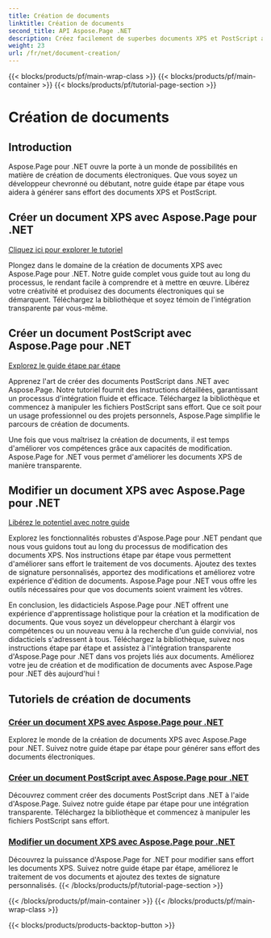```yaml
---
title: Création de documents
linktitle: Création de documents
second_title: API Aspose.Page .NET
description: Créez facilement de superbes documents XPS et PostScript avec Aspose.Page pour .NET. Explorez les didacticiels de création et de modification de documents pour une intégration transparente.
weight: 23
url: /fr/net/document-creation/
---
```


{{< blocks/products/pf/main-wrap-class >}}
{{< blocks/products/pf/main-container >}}
{{< blocks/products/pf/tutorial-page-section >}}

# Création de documents

## Introduction

Aspose.Page pour .NET ouvre la porte à un monde de possibilités en matière de création de documents électroniques. Que vous soyez un développeur chevronné ou débutant, notre guide étape par étape vous aidera à générer sans effort des documents XPS et PostScript.

## Créer un document XPS avec Aspose.Page pour .NET
[Cliquez ici pour explorer le tutoriel](./create-xps-document/)

Plongez dans le domaine de la création de documents XPS avec Aspose.Page pour .NET. Notre guide complet vous guide tout au long du processus, le rendant facile à comprendre et à mettre en œuvre. Libérez votre créativité et produisez des documents électroniques qui se démarquent. Téléchargez la bibliothèque et soyez témoin de l'intégration transparente par vous-même.

## Créer un document PostScript avec Aspose.Page pour .NET
[Explorez le guide étape par étape](./create-postscript-document/)

Apprenez l'art de créer des documents PostScript dans .NET avec Aspose.Page. Notre tutoriel fournit des instructions détaillées, garantissant un processus d'intégration fluide et efficace. Téléchargez la bibliothèque et commencez à manipuler les fichiers PostScript sans effort. Que ce soit pour un usage professionnel ou des projets personnels, Aspose.Page simplifie le parcours de création de documents.

Une fois que vous maîtrisez la création de documents, il est temps d'améliorer vos compétences grâce aux capacités de modification. Aspose.Page for .NET vous permet d'améliorer les documents XPS de manière transparente.

## Modifier un document XPS avec Aspose.Page pour .NET
[Libérez le potentiel avec notre guide](./modify-xps-document/)

Explorez les fonctionnalités robustes d'Aspose.Page pour .NET pendant que nous vous guidons tout au long du processus de modification des documents XPS. Nos instructions étape par étape vous permettent d'améliorer sans effort le traitement de vos documents. Ajoutez des textes de signature personnalisés, apportez des modifications et améliorez votre expérience d'édition de documents. Aspose.Page pour .NET vous offre les outils nécessaires pour que vos documents soient vraiment les vôtres.

En conclusion, les didacticiels Aspose.Page pour .NET offrent une expérience d'apprentissage holistique pour la création et la modification de documents. Que vous soyez un développeur cherchant à élargir vos compétences ou un nouveau venu à la recherche d'un guide convivial, nos didacticiels s'adressent à tous. Téléchargez la bibliothèque, suivez nos instructions étape par étape et assistez à l'intégration transparente d'Aspose.Page pour .NET dans vos projets liés aux documents. Améliorez votre jeu de création et de modification de documents avec Aspose.Page pour .NET dès aujourd'hui !
## Tutoriels de création de documents
### [Créer un document XPS avec Aspose.Page pour .NET](./create-xps-document/)
Explorez le monde de la création de documents XPS avec Aspose.Page pour .NET. Suivez notre guide étape par étape pour générer sans effort des documents électroniques.
### [Créer un document PostScript avec Aspose.Page pour .NET](./create-postscript-document/)
Découvrez comment créer des documents PostScript dans .NET à l'aide d'Aspose.Page. Suivez notre guide étape par étape pour une intégration transparente. Téléchargez la bibliothèque et commencez à manipuler les fichiers PostScript sans effort.
### [Modifier un document XPS avec Aspose.Page pour .NET](./modify-xps-document/)
Découvrez la puissance d'Aspose.Page for .NET pour modifier sans effort les documents XPS. Suivez notre guide étape par étape, améliorez le traitement de vos documents et ajoutez des textes de signature personnalisés.
{{< /blocks/products/pf/tutorial-page-section >}}

{{< /blocks/products/pf/main-container >}}
{{< /blocks/products/pf/main-wrap-class >}}

{{< blocks/products/products-backtop-button >}}
